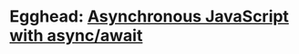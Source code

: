 # Egghead: [Asynchronous JavaScript with async/await](https://coursehunters.net/course/egghead-async-await)
